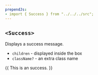 ```yaml
---
prependJs:
- import { Success } from "../../../src";
---
```


## `<Success>`

Displays a success message.

* `children` - displayed inside the box
* `className?` - an extra class name

{{
  <Success>This is an success.</Success>
}}
